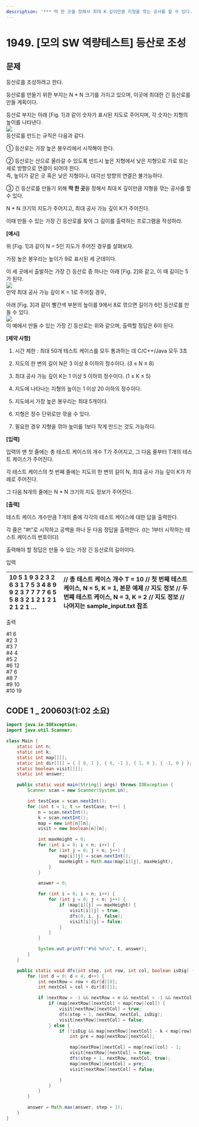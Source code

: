 ```yaml
---
description: '*** 딱 한 곳을 정해서 최대 K 깊이만큼 지형을 깎는 공사를 할 수 있다.'
---
```


# 1949. \[모의 SW 역량테스트\] 등산로 조성

##  문제

등산로를 조성하려고 한다.  
  
등산로를 만들기 위한 부지는 N \* N 크기를 가지고 있으며, 이곳에 최대한 긴 등산로를 만들 계획이다.  
  
등산로 부지는 아래 \[Fig. 1\]과 같이 숫자가 표시된 지도로 주어지며, 각 숫자는 지형의 높이를 나타낸다.  
 ![](https://swexpertacademy.com/main/common/fileDownload.do?downloadType=CKEditorImages&fileId=AV5PvGLaAbQDFAUq)   
등산로를 만드는 규칙은 다음과 같다.  
  
   ① 등산로는 가장 높은 봉우리에서 시작해야 한다.  
  
   ② 등산로는 산으로 올라갈 수 있도록 반드시 높은 지형에서 낮은 지형으로 가로 또는 세로 방향으로 연결이 되어야 한다.  
       즉, 높이가 같은 곳 혹은 낮은 지형이나, 대각선 방향의 연결은 불가능하다.  
  
   ③ 긴 등산로를 만들기 위해 **딱 한 곳**을 정해서 최대 K 깊이만큼 지형을 깎는 공사를 할 수 있다.  
  
N \* N 크기의 지도가 주어지고, 최대 공사 가능 깊이 K가 주어진다.  
  
이때 만들 수 있는 가장 긴 등산로를 찾아 그 길이를 출력하는 프로그램을 작성하라.  
  
  
**\[예시\]**  
  
위 \[Fig. 1\]과 같이 N = 5인 지도가 주어진 경우를 살펴보자.  
  
가장 높은 봉우리는 높이가 9로 표시된 세 군데이다.  
  
이 세 곳에서 출발하는 가장 긴 등산로 중 하나는 아래 \[Fig. 2\]와 같고, 이 때 길이는 5가 된다.  
 ![](https://swexpertacademy.com/main/common/fileDownload.do?downloadType=CKEditorImages&fileId=AV5PvLWqAbUDFAUq)   
만약 최대 공사 가능 깊이 K = 1로 주어질 경우,  
  
아래 \[Fig. 3\]과 같이 빨간색 부분의 높이를 9에서 8로 깎으면 길이가 6인 등산로를 만들 수 있다.  
 ![](https://swexpertacademy.com/main/common/fileDownload.do?downloadType=CKEditorImages&fileId=AV5PvQAaAbYDFAUq)  
이 예에서 만들 수 있는 가장 긴 등산로는 위와 같으며, 출력할 정답은 6이 된다.  
  
  
**\[제약 사항\]**  
  
1. 시간 제한 : 최대 50개 테스트 케이스를 모두 통과하는 데 C/C++/Java 모두 3초  
  
2. 지도의 한 변의 길이 N은 3 이상 8 이하의 정수이다. \(3 ≤ N ≤ 8\)  
  
3. 최대 공사 가능 깊이 K는 1 이상 5 이하의 정수이다. \(1 ≤ K ≤ 5\)  
  
4. 지도에 나타나는 지형의 높이는 1 이상 20 이하의 정수이다.  
  
5. 지도에서 가장 높은 봉우리는 최대 5개이다.  
  
6. 지형은 정수 단위로만 깎을 수 있다.  
  
7. 필요한 경우 지형을 깎아 높이를 1보다 작게 만드는 것도 가능하다.  
  
**\[입력\]**  
  
입력의 맨 첫 줄에는 총 테스트 케이스의 개수 T가 주어지고, 그 다음 줄부터 T개의 테스트 케이스가 주어진다.  
  
각 테스트 케이스의 첫 번째 줄에는 지도의 한 변의 길이 N, 최대 공사 가능 깊이 K가 차례로 주어진다.  
  
그 다음 N개의 줄에는 N \* N 크기의 지도 정보가 주어진다.  
  
**\[출력\]**  
  
테스트 케이스 개수만큼 T개의 줄에 각각의 테스트 케이스에 대한 답을 출력한다.  
  
각 줄은 "\#t"로 시작하고 공백을 하나 둔 다음 정답을 출력한다. \(t는 1부터 시작하는 테스트 케이스의 번호이다\)  
  
출력해야 할 정답은 만들 수 있는 가장 긴 등산로의 길이이다.

입력

| 10         5 1        9 3 2 3 2  6 3 1 7 5 3 4 8 9 9 2 3 7 7 7 7 6 5 5 8 3 2        1 2 1      2 1 2 1 2 1 …              | // 총 테스트 케이스 개수 T = 10 // 첫 번째 테스트 케이스, N = 5, K = 1, 본문 예제 // 지도 정보     // 두 번째 테스트 케이스, N = 3, K = 2 // 지도 정보   // 나머지는 sample\_input.txt 참조      |
| :--- | :--- |


출력

\#1 6  
\#2 3  
\#3 7  
\#4 4  
\#5 2  
\#6 12  
\#7 6  
\#8 7  
\#9 10  
\#10 19

## CODE 1 \_ 200603\(1:02 소요\)

```java
import java.io.IOException;
import java.util.Scanner;

class Main {
	static int n;
	static int k;
	static int map[][];
	static int dir[][] = { { 0, 1 }, { 0, -1 }, { 1, 0 }, { -1, 0 } };
	static boolean visit[][];
	static int answer;

	public static void main(String[] args) throws IOException {
		Scanner scan = new Scanner(System.in);

		int testCase = scan.nextInt();
		for (int t = 1; t <= testCase; t++) {
			n = scan.nextInt();
			k = scan.nextInt();
			map = new int[n][n];
			visit = new boolean[n][n];

			int maxHeight = 0;
			for (int i = 0; i < n; i++) {
				for (int j = 0; j < n; j++) {
					map[i][j] = scan.nextInt();
					maxHeight = Math.max(map[i][j], maxHeight);
				}
			}

			answer = 0;

			for (int i = 0; i < n; i++) {
				for (int j = 0; j < n; j++) {
					if (map[i][j] == maxHeight) {
						visit[i][j] = true;
						dfs(0, i, j, false);
						visit[i][j] = false;
					}
				}
			}

			System.out.printf("#%d %d\n", t, answer);
		}
	}

	public static void dfs(int step, int row, int col, boolean isDig) {
		for (int d = 0; d < 4; d++) {
			int nextRow = row + dir[d][0];
			int nextCol = col + dir[d][1];

			if (nextRow > -1 && nextRow < n && nextCol > -1 && nextCol < n && !visit[nextRow][nextCol]) {
				if (map[nextRow][nextCol] < map[row][col]) {
					visit[nextRow][nextCol] = true;
					dfs(step + 1, nextRow, nextCol, isDig);
					visit[nextRow][nextCol] = false;
				} else {
					if (!isDig && map[nextRow][nextCol] - k < map[row][col]) {
						int pre = map[nextRow][nextCol];

						map[nextRow][nextCol] = map[row][col] - 1;
						visit[nextRow][nextCol] = true;
						dfs(step + 1, nextRow, nextCol, true);
						map[nextRow][nextCol] = pre;
						visit[nextRow][nextCol] = false;

					}
				}
			}
		}

		answer = Math.max(answer, step + 1);
	}
}
```

